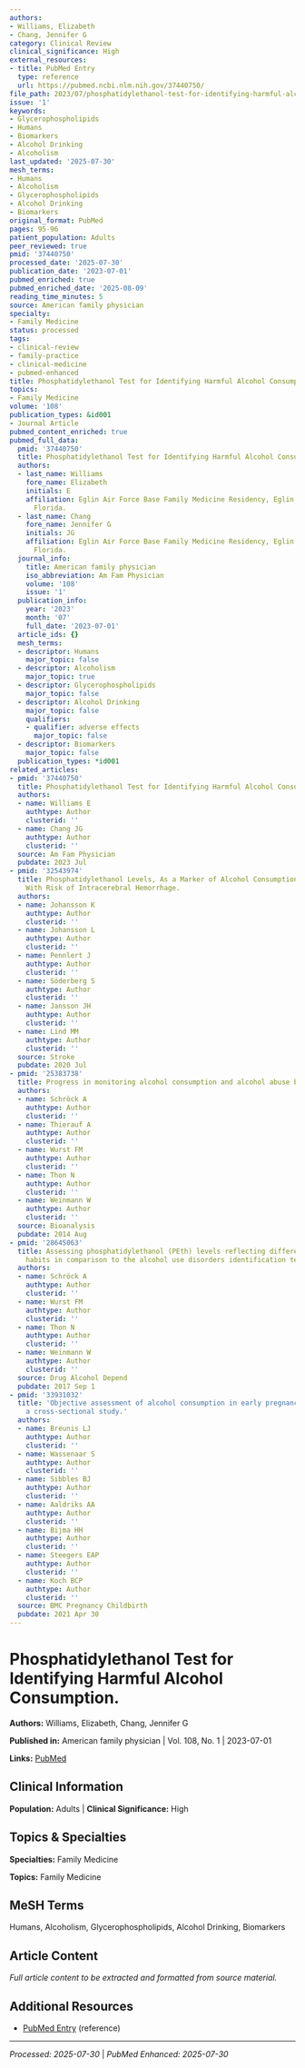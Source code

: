 ```yaml
---
authors:
- Williams, Elizabeth
- Chang, Jennifer G
category: Clinical Review
clinical_significance: High
external_resources:
- title: PubMed Entry
  type: reference
  url: https://pubmed.ncbi.nlm.nih.gov/37440750/
file_path: 2023/07/phosphatidylethanol-test-for-identifying-harmful-alcohol-con.md
issue: '1'
keywords:
- Glycerophospholipids
- Humans
- Biomarkers
- Alcohol Drinking
- Alcoholism
last_updated: '2025-07-30'
mesh_terms:
- Humans
- Alcoholism
- Glycerophospholipids
- Alcohol Drinking
- Biomarkers
original_format: PubMed
pages: 95-96
patient_population: Adults
peer_reviewed: true
pmid: '37440750'
processed_date: '2025-07-30'
publication_date: '2023-07-01'
pubmed_enriched: true
pubmed_enriched_date: '2025-08-09'
reading_time_minutes: 5
source: American family physician
specialty:
- Family Medicine
status: processed
tags:
- clinical-review
- family-practice
- clinical-medicine
- pubmed-enhanced
title: Phosphatidylethanol Test for Identifying Harmful Alcohol Consumption.
topics:
- Family Medicine
volume: '108'
publication_types: &id001
- Journal Article
pubmed_content_enriched: true
pubmed_full_data:
  pmid: '37440750'
  title: Phosphatidylethanol Test for Identifying Harmful Alcohol Consumption.
  authors:
  - last_name: Williams
    fore_name: Elizabeth
    initials: E
    affiliation: Eglin Air Force Base Family Medicine Residency, Eglin Air Force Base,
      Florida.
  - last_name: Chang
    fore_name: Jennifer G
    initials: JG
    affiliation: Eglin Air Force Base Family Medicine Residency, Eglin Air Force Base,
      Florida.
  journal_info:
    title: American family physician
    iso_abbreviation: Am Fam Physician
    volume: '108'
    issue: '1'
  publication_info:
    year: '2023'
    month: '07'
    full_date: '2023-07-01'
  article_ids: {}
  mesh_terms:
  - descriptor: Humans
    major_topic: false
  - descriptor: Alcoholism
    major_topic: true
  - descriptor: Glycerophospholipids
    major_topic: false
  - descriptor: Alcohol Drinking
    major_topic: false
    qualifiers:
    - qualifier: adverse effects
      major_topic: false
  - descriptor: Biomarkers
    major_topic: false
  publication_types: *id001
related_articles:
- pmid: '37440750'
  title: Phosphatidylethanol Test for Identifying Harmful Alcohol Consumption.
  authors:
  - name: Williams E
    authtype: Author
    clusterid: ''
  - name: Chang JG
    authtype: Author
    clusterid: ''
  source: Am Fam Physician
  pubdate: 2023 Jul
- pmid: '32543974'
  title: Phosphatidylethanol Levels, As a Marker of Alcohol Consumption, Are Associated
    With Risk of Intracerebral Hemorrhage.
  authors:
  - name: Johansson K
    authtype: Author
    clusterid: ''
  - name: Johansson L
    authtype: Author
    clusterid: ''
  - name: Pennlert J
    authtype: Author
    clusterid: ''
  - name: Söderberg S
    authtype: Author
    clusterid: ''
  - name: Jansson JH
    authtype: Author
    clusterid: ''
  - name: Lind MM
    authtype: Author
    clusterid: ''
  source: Stroke
  pubdate: 2020 Jul
- pmid: '25383738'
  title: Progress in monitoring alcohol consumption and alcohol abuse by phosphatidylethanol.
  authors:
  - name: Schröck A
    authtype: Author
    clusterid: ''
  - name: Thierauf A
    authtype: Author
    clusterid: ''
  - name: Wurst FM
    authtype: Author
    clusterid: ''
  - name: Thon N
    authtype: Author
    clusterid: ''
  - name: Weinmann W
    authtype: Author
    clusterid: ''
  source: Bioanalysis
  pubdate: 2014 Aug
- pmid: '28645063'
  title: Assessing phosphatidylethanol (PEth) levels reflecting different drinking
    habits in comparison to the alcohol use disorders identification test - C (AUDIT-C).
  authors:
  - name: Schröck A
    authtype: Author
    clusterid: ''
  - name: Wurst FM
    authtype: Author
    clusterid: ''
  - name: Thon N
    authtype: Author
    clusterid: ''
  - name: Weinmann W
    authtype: Author
    clusterid: ''
  source: Drug Alcohol Depend
  pubdate: 2017 Sep 1
- pmid: '33931032'
  title: 'Objective assessment of alcohol consumption in early pregnancy using phosphatidylethanol:
    a cross-sectional study.'
  authors:
  - name: Breunis LJ
    authtype: Author
    clusterid: ''
  - name: Wassenaar S
    authtype: Author
    clusterid: ''
  - name: Sibbles BJ
    authtype: Author
    clusterid: ''
  - name: Aaldriks AA
    authtype: Author
    clusterid: ''
  - name: Bijma HH
    authtype: Author
    clusterid: ''
  - name: Steegers EAP
    authtype: Author
    clusterid: ''
  - name: Koch BCP
    authtype: Author
    clusterid: ''
  source: BMC Pregnancy Childbirth
  pubdate: 2021 Apr 30
---
```


# Phosphatidylethanol Test for Identifying Harmful Alcohol Consumption.

**Authors:** Williams, Elizabeth, Chang, Jennifer G

**Published in:** American family physician | Vol. 108, No. 1 | 2023-07-01

**Links:** [PubMed](https://pubmed.ncbi.nlm.nih.gov/37440750/)

## Clinical Information

**Population:** Adults | **Clinical Significance:** High

## Topics & Specialties

**Specialties:** Family Medicine

**Topics:** Family Medicine

## MeSH Terms

Humans, Alcoholism, Glycerophospholipids, Alcohol Drinking, Biomarkers

## Article Content

*Full article content to be extracted and formatted from source material.*

## Additional Resources

- [PubMed Entry](https://pubmed.ncbi.nlm.nih.gov/37440750/) (reference)

---

*Processed: 2025-07-30* | *PubMed Enhanced: 2025-07-30*
